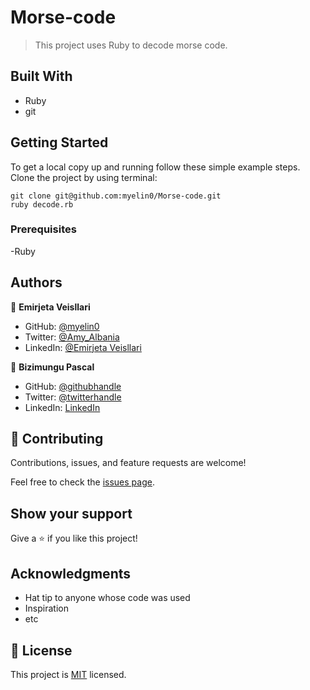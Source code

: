 # Morse-code
> This project uses Ruby to decode morse code.
## Built With
- Ruby
- git

## Getting Started
To get a local copy up and running follow these simple example steps.
Clone the project by using terminal:
```
git clone git@github.com:myelin0/Morse-code.git
ruby decode.rb
```
### Prerequisites
-Ruby

## Authors

👤 **Emirjeta Veisllari**
- GitHub: [@myelin0](https://github.com/myelin0)
- Twitter: [@Amy_Albania](https://twitter.com/Amy_albania)
- LinkedIn: [@Emirjeta Veisllari](https://www.linkedin.com/in/emirjeta-veisllari/)


👤 **Bizimungu Pascal**

- GitHub: [@githubhandle](https://github.com/bizip)
- Twitter: [@twitterhandle](https://twitter.com/BizimunguPasca9)
- LinkedIn: [LinkedIn](www.linkedin.com/in/bizimungu)
## 🤝 Contributing

Contributions, issues, and feature requests are welcome!

Feel free to check the [issues page](https://github.com/myelin0/Morse-code/issues).

## Show your support

Give a ⭐️ if you like this project!

## Acknowledgments

- Hat tip to anyone whose code was used
- Inspiration
- etc

## 📝 License

This project is [MIT](./MIT.md) licensed.
